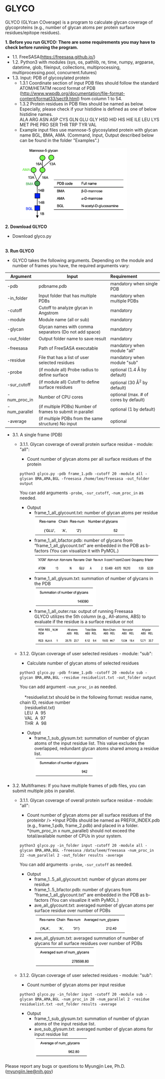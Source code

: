 # GLYCO

GLYCO (GLYcan COverage) is a program to calculate glycan coverage of glycoproteins (e.g., number of glycan atoms per protein surface residues/epitope residues).

**1. Before you run GLYCO: There are some requirements you may have to check before running the program.<br />**
   - 1.1. FreeSASA(https://freesasa.github.io/) 
   - 1.2. Python3 with modules (sys, os, pathlib, re, time, numpy, argparse, datetime, glob, fileinput, collections, multiprocessing, multiprocessing.pool, concurrent.futures)<br />
   - 1.3. Input: PDB of glycosylated protein
      - 1.3.1 Coordinate section of input PDB files should follow the standard ATOM/HETATM record format of PDB (http://www.wwpdb.org/documentation/file-format-content/format33/sect9.html) from column 1 to 54.<br />
      - 1.3.2 Protein residues in PDB files should be named as below. Especially, please check if your histidine is defined as one of below histidine names.<br />
    ALA ARG ASN ASP CYS GLN GLU GLY HSD HID HIS HIE ILE LEU LYS MET PHE PRO SER THR TRP TYR VAL<br />
      - Example input files use mannose-5 glycosylated protein with glycan name BGL, BMA, AMA.
        (Command, Input, Output described below can be found in the folder "Examples".)<br /><br />
        <img src="https://github.com/myungjinlee/GLYCO/blob/main/images/man5.png" width="350" height="230"><br />
        
        
**2. Download GLYCO** <br />
   - Download glyco.py<br /><br />

**3. Run GLYCO<br />**
   - GLYCO takes the following arguments. Depending on the module and number of frames you have, the required arguments vary:<br />
    
   | Argument         | Input                                                      | Requirement                  |
   | ---------------- |------------------------------------------------------------| :----------------------------|
   | -pdb             | pdbname.pdb                                                | mandatory when single PDB    |
   | -in_folder       | Input folder that has multiple PDBs                        | mandatory when multiple PDBs |
   | -cutoff          | Cutoff to analyze glycan in Angstrom                       | mandatory                    |
   | -module          | Module name (all or sub)                                   | mandatory                    |
   | -glycan          | Glycan names with comma separators (Do not add space)      | mandatory                    |
   | -out_folder      | Output folder name to save result                          | mandatory                    |
   | -freesasa        | Path of FreeSASA executable                                | mandatory when module "all"  |
   | -residue         | File that has a list of user selected residues             | mandatory when module "sub"  |
   | -probe           | (if module all) Probe radius to define surface             | optional (1.4 &#197; by default)  |
   | -sur_cutoff      | (if module all) Cutoff to define surface residues          | optional (30 &#197;<sup>2</sup> by default) |
   | -num_proc_in     | Number of CPU cores                                        | optional (max. # of cores by default)|
   | -num_parallel    | (if multiple PDBs) Number of frames to submit in parallel  | optional (1 by default)      |
   | -average         | (if multiple PDBs from the same structure) No input        | optional                     |
   
     
   - 3.1. A single frame (PDB)<br />
     - 3.1.1. Glycan coverage of overall protein surface residue -  module: "all":<br />
     
       - Count number of glycan atoms per all surface residues of the protein<br />
       ```
       python3 glyco.py -pdb frame_1.pdb -cutoff 20 -module all -glycan BMA,AMA,BGL -freesasa /home/lee/freesasa -out_folder output 
       ```
       You can add arguments ```-probe```, ```-sur_cutoff```, ```-num_proc_in``` as needed. <br />

       - Output<br /> 
         - frame_1_all_glycount.txt: number of glycan atoms per residue<br />
           <img src="https://github.com/myungjinlee/GLYCO/blob/main/images/F1.png" width="300" height="70"> 
         - frame_1_all_bfactor.pdb: number of glycans from “frame_1_all_glycount.txt” are embedded in the PDB as b-factors (You can visualize it with PyMOL.)<br /> 
           <img src="https://github.com/myungjinlee/GLYCO/blob/main/images/F2.png" width="680" height="70">                         
         - frame_1_all_glysum.txt: summation of number of glycans in the PDB<br />
           <img src="https://github.com/myungjinlee/GLYCO/blob/main/images/F3.png" width="200" height="70">
         - frame_1_all_outer.rsa: output of running Freesasa <br />
        GLYCO utilizes the 5th column (e.g., All-atoms, ABS) to evaluate if the residue is a surface residue or not <br />
          <img src="https://github.com/myungjinlee/GLYCO/blob/main/images/F4.png" width="550" height="70"> <br />
          
     - 3.1.2. Glycan coverage of user selected residues - module: "sub":<br />
       
       - Calculate number of glycan atoms of selected residues<br />
       ```
       python3 glyco.py -pdb frame_1.pdb -cutoff 20 -module sub -glycan BMA,AMA,BGL -residue residuelist.txt -out_folder output
       ```
       You can add argument ```-num_proc_in``` as needed. <br /><br />
         &nbsp; &nbsp; *residuelist.txt should be in the following format: residue name, chain ID, residue number<br />
            &nbsp; &nbsp; (residuelist.txt)<br />
            &nbsp; &nbsp;  LEU&nbsp; A&nbsp;  95<br />
            &nbsp; &nbsp;  VAL&nbsp; A&nbsp;  97<br />
            &nbsp; &nbsp;  THR&nbsp; A&nbsp;  98<br />

        - Output<br /> 
          - frame_1_sub_glysum.txt: summation of number of glycan atoms of the input residue list. This value excludes the overlapped, redundant glycan atoms shared among a residue list. <br />
            <img src="https://github.com/myungjinlee/GLYCO/blob/main/images/F5.png" width="200" height="70">
          
   - 3.2. Multiframes: If you have multiple frames of pdb files, you can submit multiple jobs in parallel.<br />
     - 3.1.1. Glycan coverage of overall protein surface residue - module: "all":<br />
       - Count number of glycan atoms per all surface residues of the proteinbr />
        *Input PDBs should be named as PREFIX_INDEX.pdb (e.g., frame_1.pdb, frame_2.pdb) and placed in a folder.<br />
        *(num_proc_in x num_parallel) should not exceed the total/available number of CPUs in your system.<br />
       ```
       python3 glyco.py -in_folder input -cutoff 20 -module all -glycan BMA,AMA,BGL -freesasa /data/leem/freesasa -num_proc_in 22 -num_parallel 2 -out_folder results -average
       ```
       
       You can add arguments ```-probe```, ```-sur_cutoff``` as needed. <br />
       - Output<br /> 
         - frame_1..5_all_glycount.txt: number of glycan atoms per residue<br />
         - frame_1..5_bfactor.pdb: number of glycans from “frame_1_all_glycount.txt” are embedded in the PDB as b-factors (You can visualize it with PyMOL.)<br /> 
         - ave_all_glycount.txt: averaged number of glycan atoms per surface residue over number of PDBs<br />
           <img src="https://github.com/myungjinlee/GLYCO/blob/main/images/F6.png" width="300" height="70">
         - ave_all_glysum.txt: averaged summation of number of glycans for all surface residues over number of PDBs <br /> 
           <img src="https://github.com/myungjinlee/GLYCO/blob/main/images/F7.png" width="200" height="70">
        
     - 3.1.2. Glycan coverage of user selected residues - module: "sub":<br />
       - Count number of glycan atoms per input residue
         
       ```
       python3 glyco.py -in_folder input -cutoff 20 -module sub -glycan BMA,AMA,BGL -num_proc_in 28 -num_parallel 2 -residue residuelist.txt -out_folder results -average
       ```
       - Output<br /> 
         - frame_1_sub_glysum.txt: summation of number of glycan atoms of the input residue list.<br />
         - ave_sub_glysum.txt: averaged number of glycan atoms for input residue list <br />
           <img src="https://github.com/myungjinlee/GLYCO/blob/main/images/F8.png" width="180" height="70"> <br /> 
 
 Please report any bugs or questions to Myungjin Lee, Ph.D. (myungjin.lee@nih.gov)
      
